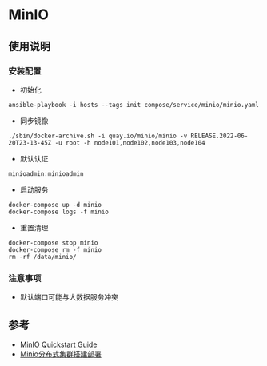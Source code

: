 # MinIO


## 使用说明

### 安装配置
- 初始化
```
ansible-playbook -i hosts --tags init compose/service/minio/minio.yaml
```
- 同步镜像
```
./sbin/docker-archive.sh -i quay.io/minio/minio -v RELEASE.2022-06-20T23-13-45Z -u root -h node101,node102,node103,node104
```
- 默认认证
```
minioadmin:minioadmin
```
- 启动服务
```
docker-compose up -d minio
docker-compose logs -f minio
```
- 重置清理
```
docker-compose stop minio
docker-compose rm -f minio
rm -rf /data/minio/
```

### 注意事项

- 默认端口可能与大数据服务冲突


## 参考
- [MinIO Quickstart Guide](https://docs.min.io/docs/minio-quickstart-guide.html)
- [Minio分布式集群搭建部署](https://www.cnblogs.com/lvzhenjiang/p/14943939.html)
